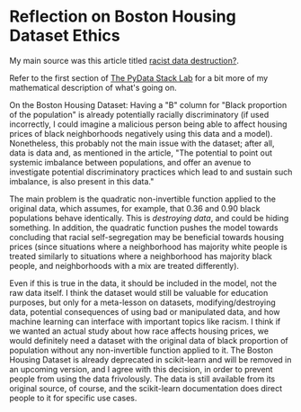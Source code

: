 # Reflection on Boston Housing Dataset Ethics

My main source was this article titled [racist data destruction?](https://medium.com/@docintangible/racist-data-destruction-113e3eff54a8).

Refer to the first section of [The PyData Stack Lab](https://github.com/willwin4sure/CSC_630_Machine_Learning/blob/main/pyData/PyData_Stack_Lab.ipynb) for a bit more of my mathematical description of what's going on.

On the Boston Housing Dataset: Having a "B" column for "Black proportion of the population" is already potentially racially discriminatory (if used incorrectly, I could imagine a malicious person being able to affect housing prices of black neighborhoods negatively using this data and a model). Nonetheless, this probably not the main issue with the dataset; after all, data is data and, as mentioned in the article, "The potential to point out systemic imbalance between populations, and offer an avenue to investigate potential discriminatory practices which lead to and sustain such imbalance, is also present in this data." 

The main problem is the quadratic non-invertible function applied to the original data, which assumes, for example, that 0.36 and 0.90 black populations behave identically. This is *destroying data*, and could be hiding something. In addition, the quadratic function pushes the model towards concluding that racial self-segregation may be beneficial towards housing prices (since situations where a neighborhood has majority white people is treated similarly to situations where a neighborhood has majority black people, and neighborhoods with a mix are treated differently). 

Even if this is true in the data, it should be included in the model, not the raw data itself. I think the dataset would still be valuable for education purposes, but only for a meta-lesson on datasets, modifying/destroying data, potential consequences of using bad or manipulated data, and how machine learning can interface with important topics like racism. I think if we wanted an actual study about how race affects housing prices, we would definitely need a dataset with the original data of black proportion of population without any non-invertible function applied to it. The Boston Housing Dataset is already deprecated in scikit-learn and will be removed in an upcoming version, and I agree with this decision, in order to prevent people from using the data frivolously. The data is still available from its original source, of course, and the scikit-learn documentation does direct people to it for specific use cases.